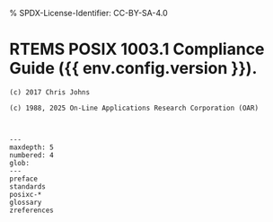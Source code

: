 % SPDX-License-Identifier: CC-BY-SA-4.0

# RTEMS POSIX 1003.1 Compliance Guide ({{ env.config.version }}).

```{topic} Copyrights and License
(c) 2017 Chris Johns

(c) 1988, 2025 On-Line Applications Research Corporation (OAR)
```

```{include} ../../common/license.md
```

```{include} ../../common/header.md
```

```{toctree}
---
maxdepth: 5
numbered: 4
glob:
---
preface
standards
posixc-*
glossary
zreferences
```
